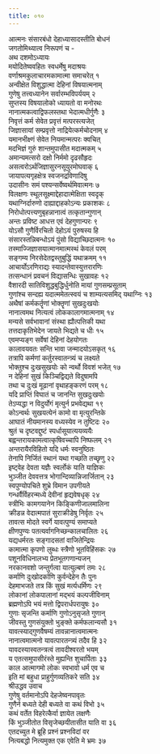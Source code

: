 ```yaml
---
title: ०१०
---
```

आत्मनः संसारबंधो देहाध्यासादस्तीति बोधनं  
जगतोमिथ्यात्व निरूपणं च -  
अथ दशमोऽध्यायः  
मयोदितेष्ववहितः स्वधर्मेषु मदाश्रयः  
वर्णाश्रमकुलाचारमकामात्मा समाचरेत् १  
अन्वीक्षेत विशुद्धात्मा देहिनां विषयात्मनाम्  
गुणेषु तत्त्वध्यानेन सर्वारम्भविपर्ययम् २  
सुप्तस्य विषयालोको ध्यायतो वा मनोरथः  
नानात्मकत्वाद्विफलस्तथा भेदात्मधीर्गुणैः ३  
निवृत्तं कर्म सेवेत प्रवृत्तं मत्परस्त्यजेत्  
जिज्ञासायां सम्प्रवृत्तो नाद्रियेत्कर्मचोदनाम् ४  
यमानभीक्ष्णं सेवेत नियमान्मत्परः क्वचित्  
मदभिज्ञं गुरुं शान्तमुपासीत मदात्मकम् ५  
अमान्यमत्सरो दक्षो निर्ममो दृढसौहृदः  
असत्वरोऽर्थजिज्ञासुरनसूयुरमोघवाक् ६  
जायापत्यगृहक्षेत्र स्वजनद्रविणादिषु  
उदासीनः समं पश्यन्सर्वेष्वर्थमिवात्मनः ७  
विलक्षणः स्थूलसूक्ष्माद्देहादात्मेक्षिता स्वदृक्  
यथाग्निर्दारुणो दाह्याद्दाहकोऽन्यः प्रकाशकः ८  
निरोधोत्पत्त्यणुबृहन्नानात्वं तत्कृतान्गुणान्  
अन्तः प्रविष्ट आधत्त एवं देहगुणान्परः ९  
योऽसौ गुणैर्विरचितो देहोऽयं पुरुषस्य हि  
संसारस्तन्निबन्धोऽयं पुंसो विद्याच्छिदात्मनः १०  
तस्माज्जिज्ञासयात्मानमात्मस्थं केवलं परम्  
सङ्गम्य निरसेदेतद्वस्तुबुद्धिं यथाक्रमम् ११  
आचार्योऽरणिराद्यः स्यादन्तेवास्युत्तरारणिः  
तत्सन्धानं प्रवचनं विद्यासन्धिः सुखावहः १२  
वैशारदी सातिविशुद्धबुद्धिर्धुनोति मायां गुणसम्प्रसूताम्  
गुणांश्च सन्दह्य यदात्ममेतत्स्वयं च शाम्यत्यसमिद् यथाग्निः १३  
अथैषां कर्मकर्तॄणां भोक्तॄणां सुखदुःखयोः  
नानात्वमथ नित्यत्वं लोककालागमात्मनाम् १४  
मन्यसे सर्वभावानां संस्था ह्यौत्पत्तिकी यथा  
तत्तदाकृतिभेदेन जायते भिद्यते च धीः १५  
एवमप्यङ्ग सर्वेषां देहिनां देहयोगतः  
कालावयवतः सन्ति भावा जन्मादयोऽसकृत् १६  
तत्रापि कर्मणां कर्तुरस्वातन्त्र्यं च लक्ष्यते  
भोक्तुश्च दुःखसुखयोः को न्वर्थो विवशं भजेत् १७  
न देहिनां सुखं किञ्चिद्विद्यते विदुषामपि  
तथा च दुःखं मूढानां वृथाहङ्करणं परम् १८  
यदि प्राप्तिं विघातं च जानन्ति सुखदुःखयोः  
तेऽप्यद्धा न विदुर्योगं मृत्युर्न प्रभवेद्यथा १९  
कोऽन्वर्थः सुखयत्येनं कामो वा मृत्युरन्तिके  
आघातं नीयमानस्य वध्यस्येव न तुष्टिदः २०  
श्रुतं च दृष्टवद्दुष्टं स्पर्धासूयात्ययव्ययैः  
बह्वन्तरायकामत्वात्कृषिवच्चापि निष्फलम् २१  
अन्तरायैरविहितो यदि धर्मः स्वनुष्ठितः  
तेनापि निर्जितं स्थानं यथा गच्छति तच्छृणु २२  
इष्ट्वेह देवता यज्ञैः स्वर्लोकं याति याज्ञिकः  
भुञ्जीत देववत्तत्र भोगान्दिव्यान्निजार्जितान् २३  
स्वपुण्योपचिते शुभ्रे विमान उपगीयते  
गन्धर्वैर्विहरन्मध्ये देवीनां हृद्यवेषधृक् २४  
स्त्रीभिः कामगयानेन किङ्किणीजालमालिना  
क्रीडन्न वेदात्मपातं सुराक्रीडेषु निर्वृतः २५  
तावत्स मोदते स्वर्गे यावत्पुण्यं समाप्यते  
क्षीणपुण्यः पतत्यर्वागनिच्छन्कालचालितः २६  
यद्यधर्मरतः सङ्गादसतां वाजितेन्द्रियः  
कामात्मा कृपणो लुब्धः स्त्रैणो भूतविहिंसकः २७  
पशूनविधिनालभ्य प्रेतभूतगणान्यजन्  
नरकानवशो जन्तुर्गत्वा यात्युल्बणं तमः २८  
कर्माणि दुःखोदर्काणि कुर्वन्देहेन तैः पुनः  
देहमाभजते तत्र किं सुखं मर्त्यधर्मिणः २९  
लोकानां लोकपालानां मद्भयं कल्पजीविनाम्  
ब्रह्मणोऽपि भयं मत्तो द्विपरार्धपरायुषः ३०  
गुणाः सृजन्ति कर्माणि गुणोऽनुसृजते गुणान्  
जीवस्तु गुणसंयुक्तो भुङ्क्ते कर्मफलान्यसौ ३१  
यावत्स्याद्गुणवैषम्यं तावन्नानात्वमात्मनः  
नानात्वमात्मनो यावत्पारतन्त्र्यं तदैव हि ३२  
यावदस्यास्वतन्त्रत्वं तावदीश्वरतो भयम्  
य एतत्समुपासीरंस्ते मुह्यन्ति शुचार्पिताः ३३  
काल आत्मागमो लोकः स्वभावो धर्म एव च  
इति मां बहुधा प्राहुर्गुणव्यतिकरे सति ३४  
श्रीउद्धव उवाच  
गुणेषु वर्तमानोऽपि देहजेष्वनपावृतः  
गुणैर्न बध्यते देही बध्यते वा कथं विभो ३५  
कथं वर्तेत विहरेत्कैर्वा ज्ञायेत लक्षणैः  
किं भुञ्जीतोत विसृजेच्छयीतासीत याति वा ३६  
एतदच्युत मे ब्रूहि प्रश्नं प्रश्नविदां वर  
नित्यबद्धो नित्यमुक्त एक एवेति मे भ्रमः ३७